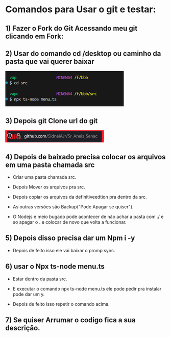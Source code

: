 # Comandos para Usar o git e testar:

## 1) Fazer o Fork do Git Acessando meu git clicando em Fork:

## 2) Usar do comando cd /desktop ou caminho da pasta que vai querer baixar

![Exemplo de Pasta](https://github.com/SidneiAJr/Sr_Aneis_Senac/blob/main/img/77.PNG)

## 3) Depois git Clone url do git

![URL](https://github.com/SidneiAJr/Sr_Aneis_Senac/blob/main/img/777777.PNG)

## 4) Depois de baixado precisa colocar os arquivos em uma pasta chamada src

- Criar uma pasta chamada src.

- Depois Mover os arquivos pra src.

- Depois copiar os arquivos da definitiveedtion pra dentro da src.

- As outras versões são Backup("Pode Apagar se quiser").

- O Nodejs e meio bugado pode acontecer de não achar a pasta com ./ e so apagar o . e colocar de novo que volta a funcionar.

## 5) Depois disso precisa dar um Npm i -y

- Depois de feito isso ele vai baixar o promp sync.

## 6) usar o Npx ts-node menu.ts

- Estar dentro da pasta src.

- E executar o comando npx ts-node menu.ts ele pode pedir pra instalar pode dar um y.

- Depois de feito isso repetir o comando acima.

## 7) Se quiser Arrumar o codigo fica a sua descrição.

